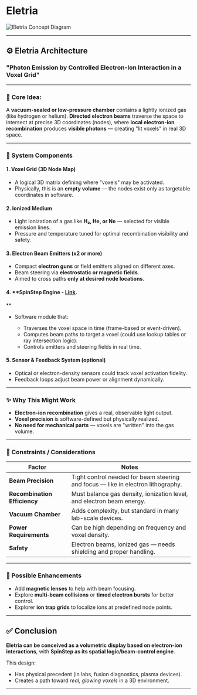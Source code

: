 # Eletria
![Eletria Concept Diagram](https://github.com/VoxLeone/eletria/docs/assets/eletria_set.jpg)

---

## ⚙️ **Eletria Architecture**

### "Photon Emission by Controlled Electron-Ion Interaction in a Voxel Grid"

---

### 🧱 **Core Idea:**

A **vacuum-sealed or low-pressure chamber** contains a lightly ionized gas (like hydrogen or helium). **Directed electron beams** traverse the space to intersect at precise 3D coordinates (nodes), where **local electron-ion recombination** produces **visible photons** — creating "lit voxels" in real 3D space.

---

### 🧩 System Components

#### 1. **Voxel Grid (3D Node Map)**

* A logical 3D matrix defining where "voxels" may be activated.
* Physically, this is an **empty volume** — the nodes exist only as targetable coordinates in software.

#### 2. **Ionized Medium**

* Light ionization of a gas like **H₂, He, or Ne** — selected for visible emission lines.
* Pressure and temperature tuned for optimal recombination visibility and safety.

#### 3. **Electron Beam Emitters (x2 or more)**

* Compact **electron guns** or field emitters aligned on different axes.
* Beam steering via **electrostatic or magnetic fields**.
* Aimed to cross paths **only at desired node locations**.

#### 4. **SpinStep Engine - [Link](https://github.com/VoxLeone/SpinStep).
**

* Software module that:

  * Traverses the voxel space in time (frame-based or event-driven).
  * Computes beam paths to target a voxel (could use lookup tables or ray intersection logic).
  * Controls emitters and steering fields in real time.

#### 5. **Sensor & Feedback System (optional)**

* Optical or electron-density sensors could track voxel activation fidelity.
* Feedback loops adjust beam power or alignment dynamically.

---

### ✨ Why This Might Work

* **Electron-ion recombination** gives a real, observable light output.
* **Voxel precision** is software-defined but physically realized.
* **No need for mechanical parts** — voxels are "written" into the gas volume.

---

### 🔬 Constraints / Considerations

| Factor                       | Notes                                                                            |
| ---------------------------- | -------------------------------------------------------------------------------- |
| **Beam Precision**           | Tight control needed for beam steering and focus — like in electron lithography. |
| **Recombination Efficiency** | Must balance gas density, ionization level, and electron beam energy.            |
| **Vacuum Chamber**           | Adds complexity, but standard in many lab-scale devices.                         |
| **Power Requirements**       | Can be high depending on frequency and voxel density.                            |
| **Safety**                   | Electron beams, ionized gas — needs shielding and proper handling.               |

---

### 🔧 Possible Enhancements

* Add **magnetic lenses** to help with beam focusing.
* Explore **multi-beam collisions** or **timed electron bursts** for better control.
* Explorer **ion trap grids** to localize ions at predefined node points.

---

## ✅ Conclusion

**Eletria can be conceived as a volumetric display based on electron-ion interactions**, with **SpinStep as its spatial logic/beam-control engine**.

This design:

* Has physical precedent (in labs, fusion diagnostics, plasma devices).
* Creates a path toward *real, glowing voxels* in a 3D environment.

---
